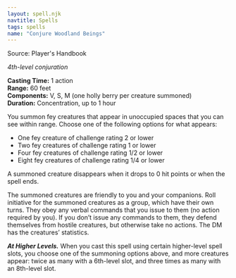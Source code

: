 ```yaml
---
layout: spell.njk
navtitle: Spells
tags: spells
name: "Conjure Woodland Beings"
---
```

Source: Player's Handbook

_4th-level conjuration_

**Casting Time:** 1 action  
**Range:** 60 feet  
**Components:** V, S, M (one holly berry per creature summoned)  
**Duration:** Concentration, up to 1 hour

You summon fey creatures that appear in unoccupied spaces that you can see within range. Choose one of the following options for what appears:

- One fey creature of challenge rating 2 or lower
- Two fey creatures of challenge rating 1 or lower
- Four fey creatures of challenge rating 1/2 or lower
- Eight fey creatures of challenge rating 1/4 or lower

A summoned creature disappears when it drops to 0 hit points or when the spell ends.

The summoned creatures are friendly to you and your companions. Roll initiative for the summoned creatures as a group, which have their own turns. They obey any verbal commands that you issue to them (no action required by you). If you don’t issue any commands to them, they defend themselves from hostile creatures, but otherwise take no actions. The DM has the creatures’ statistics.

**_At Higher Levels._** When you cast this spell using certain higher-level spell slots, you choose one of the summoning options above, and more creatures appear: twice as many with a 6th-level slot, and three times as many with an 8th-level slot.